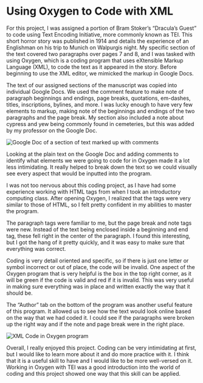 # Using Oxygen to Code with XML
For this project, I was assigned a portion of Bram Stoker’s “Dracula’s Guest” to code using Text Encoding Initiative, more commonly known as TEI. This short horror story was published in 1914 and details the experience of an Englishman on his trip to Munich on Walpurgis night. My specific section of the text covered two paragraphs over pages 7 and 8, and I was tasked with using Oxygen, which is a coding program that uses eXtensible Markup Language (XML), to code the text as it appeared in the story. Before beginning to use the XML editor, we mimicked the markup in Google Docs.

The text of our assigned sections of the manuscript was copied into individual Google Docs. We used the comment feature to make note of paragraph beginnings and endings, page breaks, quotations, em-dashes, titles, inscriptions, bylines, and more. I was lucky enough to have very few elements to markup, making note of the beginnings and endings of the two paragraphs and the page break. My section also included a note about cypress and yew being commonly found in cemeteries, but this was added by my professor on the Google Doc. 
  
![Google Doc of a section of text marked up with comments](https://maggieflan18.github.io/Maggie-Flanagan/images/GoogleDocMarkup.jpg)

Looking at the plain text on the Google Doc and adding comments to identify what elements we were going to code for in Oxygen made it a lot less intimidating. It really helped to break down the text so we could visually see every aspect that would be inputted into the program.
  
I was not too nervous about this coding project, as I have had some experience working with HTML tags from when I took an introductory computing class. After opening Oxygen, I realized that the tags were very similar to those of HTML, so I felt pretty confident in my abilities to master the program. 

The paragraph tags were familiar to me, but the page break and note tags were new. Instead of the text being enclosed inside a beginning and end tag, these fell right in the center of the paragraph. I found this interesting, but I got the hang of it pretty quickly, and it was easy to make sure that everything was correct. 
  
Coding is very detail oriented and specific, so if there is just one letter or symbol incorrect or out of place, the code will be invalid. One aspect of the Oxygen program that is very helpful is the box in the top right corner, as it will be green if the code is valid and red if it is invalid. This was very useful in making sure everything was in place and written exactly the way that it should be. 

The “Author” tab on the bottom of the program was another useful feature of this program. It allowed us to see how the text would look online based on the way that we had coded it. I could see if the paragraphs were broken up the right way and if the note and page break were in the right place. 

![XML Code in Oxygen program](https://maggieflan18.github.io/Maggie-Flanagan/images/TEICodeFinal.jpg)

Overall, I really enjoyed this project. Coding can be very intimidating at first, but I would like to learn more about it and do more practice with it. I think that it is a useful skill to have and I would like to be more well-versed on it. Working in Oxygen with TEI was a good introduction into the world of coding and this project showed one way that this skill can be applied.
